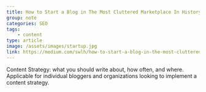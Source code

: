 ```yaml
---
title: How to Start a Blog in The Most Cluttered Marketplace In History
group: note
categories: SEO
tags:
    - content
type: article
image: /assets/images/startup.jpg
link: https://medium.com/swlh/how-to-start-a-blog-in-the-most-cluttered-marketplace-in-history-ef50db328a09
---
```

Content Strategy: what you should write about, how often, and where. Applicable for individual bloggers and organizations looking to implement a content strategy.
